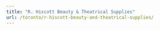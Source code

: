 ```yaml
---
title: "R. Hiscott Beauty & Theatrical Supplies"
url: /toronto/r-hiscott-beauty-and-theatrical-supplies/
---
```

